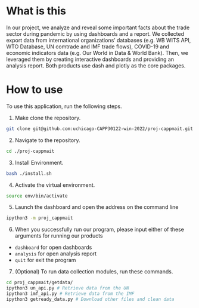 # What is this

In our project, we analyze and reveal some important facts about the trade sector during pandemic by using dashboards and a report. We collected export data from international organizations’ databases (e.g. WB WITS API, WTO Database, UN comtrade and IMF trade flows), COVID-19 and economic indicators data (e.g. Our World in Data & World Bank). Then, we leveraged them by creating interactive dashboards and providing an analysis report. Both products use dash and plotly as the core packages. 


# How to use
To use this application, run the following steps.

1. Make clone the repository.
```sh
git clone git@github.com:uchicago-CAPP30122-win-2022/proj-cappmait.git
```
2. Navigate to the repository.
```sh
cd ./proj-cappmait
```
3. Install Environment.
```sh
bash ./install.sh
```
4. Activate the virtual environment.
```sh
source env/bin/activate
```
5. Launch the dashboard and open the address on the command line
```sh
ipython3 -m proj_cappmait
```
6. When you successfully run our program, please input either of these arguments
for running our products
 - `dashboard` for open dashboards
 - `analysis` for open analysis report
 - `quit` for exit the program

7. (Optional) To run data collection modules, run these commands. 
```sh
cd proj_cappmait/getdata/
ipython3 un_api.py # Retrieve data from the UN
ipython3 imf_api.py # Retrieve data from the IMF
ipython3 getready_data.py # Download other files and clean data
```